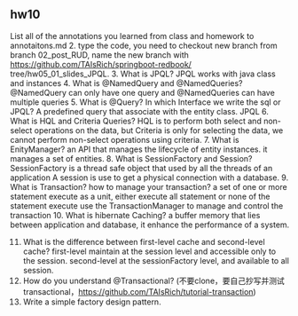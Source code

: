 
## hw10




List all of the annotations you learned from class and homework to
annotaitons.md
2. type the code, you need to checkout new branch from branch 02_post_RUD,
    name the new branch with https://github.com/TAIsRich/springboot-redbook/
    tree/hw05_01_slides_JPQL.
3. What is JPQL?
   JPQL works with java class and instances
4. What is @NamedQuery and @NamedQueries?
   @NamedQuery can only have one query  and @NamedQueries can have multiple queries
5. What is @Query? In which Interface we write the sql or JPQL?
   A predefined query that associate with the entity class. JPQL 
6. What is HQL and Criteria Queries?
   HQL is to perform both select and non-select operations on the data, but Criteria is only for selecting the data, we cannot perform non-select operations using criteria.
7. What is EnityManager?
  an API that manages the lifecycle of entity instances. it manages a set of entities.
8. What is SessionFactory and Session?
   SessionFactory is a thread safe object that used by all the threads of an application
   A session is use to get a physical connection with a database.
9. What is Transaction? how to manage your transaction?
   a set of one or more statement execute as a unit, either execute all statement or none of the statement execute
   use the TransactionManager to manage and control the transaction
10. What is hibernate Caching?
 a buffer memory that lies between application and database, it enhance the performance of a system.

11. What is the difference between first-level cache and second-level cache?
   first-level maintain at the session level and accessible only to the session. 
   second-level at the sessionFactory level, and available to all session.
12. How do you understand @Transactional? (不要clone，要自己抄写并测试
    transactional，https://github.com/TAIsRich/tutorial-transaction)
13. Write a simple factory design pattern.